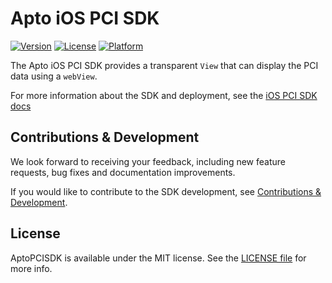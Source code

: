 # Apto iOS PCI SDK

[![Version](https://img.shields.io/cocoapods/v/AptoPCI.svg?style=flat)](https://cocoapods.org/pods/AptoPCI)
[![License](https://img.shields.io/cocoapods/l/AptoPCI.svg?style=flat)](https://cocoapods.org/pods/AptoPCI)
[![Platform](https://img.shields.io/cocoapods/p/AptoPCI.svg?style=flat)](https://cocoapods.org/pods/AptoPCI)


The Apto iOS PCI SDK provides a transparent `View` that can display the PCI data using a `webView`.

For more information about the SDK and deployment, see the [iOS PCI SDK docs](https://docs.aptopayments.com/docs/sdks/iOS/pci_sdk_ios)

## Contributions & Development

We look forward to receiving your feedback, including new feature requests, bug fixes and documentation improvements.

If you would like to contribute to the SDK development, see [Contributions & Development](https://docs.aptopayments.com/docs/sdks/iOS/pci_sdk_ios#contributions--development).

## License

AptoPCISDK is available under the MIT license. See the [LICENSE file](https://github.com/AptoPayments/apto-pci-sdk-ios/blob/master/LICENSE) for more info.
